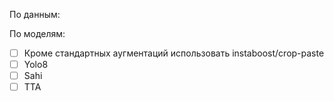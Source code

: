 По данным:


По моделям:
- [ ] Кроме стандартных аугментаций использовать instaboost/crop-paste
- [ ] Yolo8
- [ ] Sahi
- [ ] TTA
